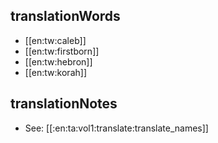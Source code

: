 ## translationWords

* [[en:tw:caleb]]
* [[en:tw:firstborn]]
* [[en:tw:hebron]]
* [[en:tw:korah]]

## translationNotes

* See: [[:en:ta:vol1:translate:translate_names]]
